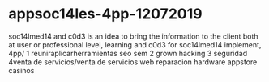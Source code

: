 # appsoc14les-4pp-12072019
soc14lmed14 and c0d3 is an idea to bring the information to the client both at user or professional level, learning and c0d3 for soc14lmed14 implement, 4pp/ 1 reuniraplicarherramientas seo sem 2 grown hacking 3 seguridad 4venta de servicios/venta de servicios web reparacion hardware appstore casinos
